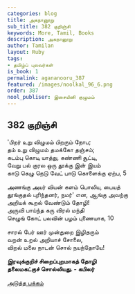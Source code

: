 ```yaml
---
categories: blog
title: அகநானூறு
sub_title: 382 குறிஞ்சி
keywords: More, Tamil, Books
description: அகநானூறு
author: Tamilan
layout: Ruby
tags:
- தமிழ்ப் புலவர்கள்
is_book: 1
permalink: agananooru_387
featured: /images/noolkal_96_6.png
order: 387
nool_publiser: இசையினி குழுமம்
---
```



## 382 குறிஞ்சி

'பிறர் உறு விழுமம் பிறரும் நோப;  
தம் உறு விழுமம் தமக்கோ தஞ்சம்;  
கடம்பு கொடி யாத்து, கண்ணி சூட்டி,  
வேறு பல் குரல ஒரு தூக்கு இன் இயம்  
காடு கெழு நெடு வேட் பாடு கொளைக்கு ஏற்ப, 5

அணங்கு அயர் வியன் களம் பொலிய, பையத்  
தூங்குதல் புரிந்தனர், நமர்' என, ஆங்கு அவற்கு  
அறியக் கூறல் வேண்டும் தோழி!  
அருவி பாய்ந்த கரு விரல் மந்தி  
செழுங் கோட் பலவின் பழம் புணையாக, 10

சாரல் பேர் ஊர் முன்துறை இழிதரும்  
வறன் உறல் அறியாச் சோலை,  
விறல் மலை நாடன் சொல் நயந்தோயே!

**இரவுக்குறிச் சிறைப்புறமாகத் தோழி  
தலைமகட்குச் சொல்லியது. - கபிலர்**

[அடுத்த பக்கம்](agananooru_388)